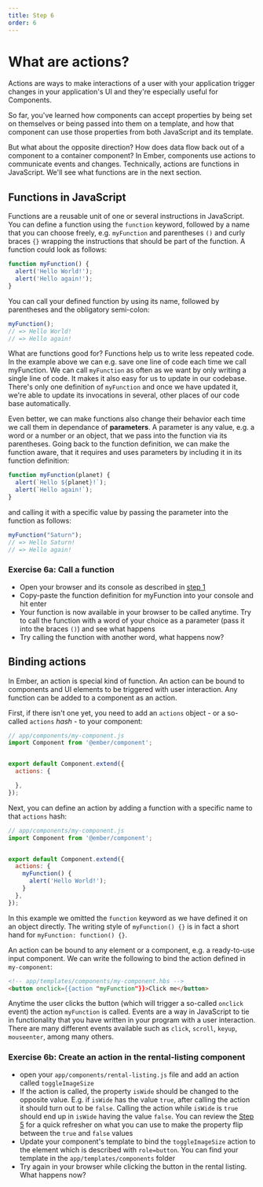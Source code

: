 ```yaml
---
title: Step 6
order: 6
---
```


# What are actions?

Actions are ways to make interactions of a user with your application trigger changes in your application's UI and they're especially useful for Components.

So far, you've learned how components can accept properties by being set on themselves or being passed into them on a template, and how that component can use those properties from both JavaScript and its template.

But what about the opposite direction? How does data flow back out of a component to a container component? In Ember, components use actions to communicate events and changes. Technically, actions are functions in JavaScript. We'll see what functions are in the next section.


## Functions in JavaScript

Functions are a reusable unit of one or several instructions in JavaScript. You can define a function using the `function` keyword, followed by a name that you can choose freely, e.g. `myFunction` and parentheses `()` and curly braces `{}` wrapping the instructions that should be part of the function. A function could look as follows:


```js
function myFunction() {
  alert('Hello World!');
  alert('Hello again!');
}
```

You can call your defined function by using its name, followed by parentheses and the obligatory semi-colon:


```js
myFunction();
// => Hello World!
// => Hello again!
```

What are functions good for? Functions help us to write less repeated code. In the example above we can e.g. save one line of code each time we call myFunction. We can call `myFunction` as often as we want by only writing a single line of code. It makes it also easy for us to update in our codebase. There's only one definition of `myFunction` and once we have updated it, we're able to update its invocations in several, other places of our code base automatically.

Even better, we can make functions also change their behavior each time we call them in dependance of **parameters**. A parameter is any value, e.g. a word or a number or an object, that we pass into the function via its parentheses. Going back to the function definition, we can make the function aware, that it requires and uses parameters by including it in its function definition:


```js
function myFunction(planet) {
  alert(`Hello ${planet}!`);
  alert(`Hello again!`);
}
```

and calling it with a specific value by passing the parameter into the function as follows:

```js
myFunction("Saturn");
// => Hello Saturn!
// => Hello again!
```

### Exercise 6a: Call a function

- Open your browser and its console as described in [step 1](/steps/step-1)
- Copy-paste the function definition for myFunction into your console and hit enter
- Your function is now available in your browser to be called anytime. Try to call the function with a word of your choice as a parameter (pass it into the braces `()`) and see what happens
- Try calling the function with another word, what happens now?

## Binding actions

In Ember, an action is special kind of function. An action can be bound to components and UI elements to be triggered with user interaction. Any function can be added to a component as an action.

First, if there isn't one yet, you need to add an `actions` object - or a so-called `actions` _hash_ - to your component:

```js
// app/components/my-component.js
import Component from '@ember/component';


export default Component.extend({
  actions: {

  },
});
```



Next, you can define an action by adding a function with a specific name to that `actions` hash:


```js
// app/components/my-component.js
import Component from '@ember/component';


export default Component.extend({
  actions: {
    myFunction() {
      alert('Hello World!');
    }
  },
});

```

In this example we omitted the `function` keyword as we have defined it on an object directly. The writing style of `myFunction() {}` is in fact a short hand for `myFunction: function() {}`.


An action can be bound to any element or a component, e.g. a ready-to-use input component. We can write the following to bind the action defined in `my-component`:

```html
<!-- app/templates/components/my-component.hbs -->
<button onclick={{action "myFunction"}}>Click me</button>
```

Anytime the user clicks the button (which will trigger a so-called `onclick` event) the action `myFunction` is called. Events are a way in JavaScript to tie in functionality that you have written in your program with a user interaction. There are many different events available such as `click`, `scroll`, `keyup`, `mouseenter`, among many others.


### Exercise 6b: Create an action in the rental-listing component

- open your `app/components/rental-listing.js` file and add an action called `toggleImageSize`
- If the action is called, the property `isWide` should be changed to the opposite value. E.g. if `isWide` has the value `true`, after calling the action it should turn out to be `false`. Calling the action while `isWide` is `true` should end up in `isWide` having the value `false`. You can review the [Step 5](/steps/step-5) for a quick refresher on what you can use to make the property flip between the `true` and `false` values
- Update your component's template to bind the `toggleImageSize` action to the element which is described with `role=button`. You can find your template in the `app/templates/components` folder
- Try again in your browser while clicking the button in the rental listing. What happens now?
